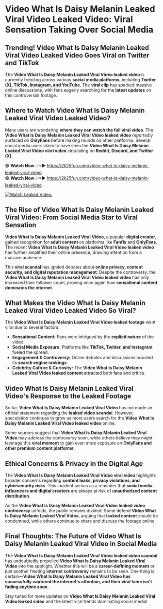 # Video What Is Daisy Melanin Leaked Viral Video Leaked Video: Viral Sensation Taking Over Social Media

## **Trending! Video What Is Daisy Melanin Leaked Viral Video Leaked Video Goes Viral on Twitter and TikTok**
The **Video What Is Daisy Melanin Leaked Viral Video leaked video** is currently trending across various **social media platforms**, including **Twitter (X), TikTok, Instagram, and YouTube**. The **viral clip** has sparked massive online discussions, with fans eagerly searching for the **latest updates** on this controversial footage.

## **Where to Watch Video What Is Daisy Melanin Leaked Viral Video Leaked Video?**
Many users are wondering **where they can watch the full viral video**. The **Video What Is Daisy Melanin Leaked Viral Video leaked video** reportedly surfaced on **OnlyFans** before making rounds on other platforms. Several social media users claim to have seen the **Video What Is Daisy Melanin Leaked Viral Video viral video** circulating on **Reddit, Discord, and Twitter (X).**

🟢 **Watch Now** ✅=► https://2k25fun.com/video-what-is-daisy-melanin-leaked-viral-video  
🟢 **Watch Now** ✅=► https://2k25fun.com/video-what-is-daisy-melanin-leaked-viral-video  

[![Watch Leaked Video.](https://miro.medium.com/v2/resize:fit:828/format:webp/1*cilzJN44JGOrTw9NJCrNHA.gif "Watch Leaked Video")](https://2k25fun.com/video-what-is-daisy-melanin-leaked-viral-video)

## **The Rise of Video What Is Daisy Melanin Leaked Viral Video: From Social Media Star to Viral Sensation**
**Video What Is Daisy Melanin Leaked Viral Video**, a popular **digital creator**, gained recognition for **adult content** on platforms like **Fanfix** and **OnlyFans**. The recent **Video What Is Daisy Melanin Leaked Viral Video leaked video** has further amplified their online presence, drawing attention from a massive audience.

This **viral scandal** has ignited debates about **online privacy, content security, and digital reputation management**. Despite the controversy, the **Video What Is Daisy Melanin Leaked Viral Video leaked video** has only increased their follower count, proving once again how **sensational content dominates the internet**.

## **What Makes the Video What Is Daisy Melanin Leaked Viral Video Leaked Video So Viral?**
The **Video What Is Daisy Melanin Leaked Viral Video leaked footage** went viral due to several factors:
- **Sensational Content:** Fans were intrigued by the **explicit nature** of the video.
- **Social Media Exposure:** Platforms like **TikTok, Twitter, and Instagram** fueled the spread.
- **Engagement & Controversy:** Online debates and discussions boosted its **search engine rankings**.
- **Celebrity Culture & Curiosity:** The **Video What Is Daisy Melanin Leaked Viral Video leaked content** attracted both fans and critics.

## **Video What Is Daisy Melanin Leaked Viral Video's Response to the Leaked Footage**
So far, **Video What Is Daisy Melanin Leaked Viral Video** has not made an official statement regarding the **leaked video scandal**. However, speculation continues to grow as more users search for the **Video What Is Daisy Melanin Leaked Viral Video leaked video** online.

Some sources suggest that **Video What Is Daisy Melanin Leaked Viral Video** may address the controversy soon, while others believe they might leverage this **viral moment** to gain even more exposure on **OnlyFans and other premium content platforms**.

## **Ethical Concerns & Privacy in the Digital Age**
The **Video What Is Daisy Melanin Leaked Viral Video viral video** highlights broader concerns regarding **content leaks, privacy violations, and cybersecurity risks**. This incident serves as a reminder that **social media influencers and digital creators** are always at risk of **unauthorized content distribution**.

As the **Video What Is Daisy Melanin Leaked Viral Video leaked video controversy** unfolds, the public remains divided. Some defend **Video What Is Daisy Melanin Leaked Viral Video**, arguing that **leaked content** should be condemned, while others continue to share and discuss the footage online.

## **Final Thoughts: The Future of Video What Is Daisy Melanin Leaked Viral Video in Social Media**
The **Video What Is Daisy Melanin Leaked Viral Video leaked video scandal** has undoubtedly propelled **Video What Is Daisy Melanin Leaked Viral Video** into the spotlight. Whether this will be a **career-defining moment** or just another fleeting **internet controversy** remains to be seen. One thing is certain—**Video What Is Daisy Melanin Leaked Viral Video has successfully captured the internet's attention, and their viral fame isn't fading anytime soon.**

Stay tuned for more updates on **Video What Is Daisy Melanin Leaked Viral Video leaked video** and the latest viral trends dominating social media!
